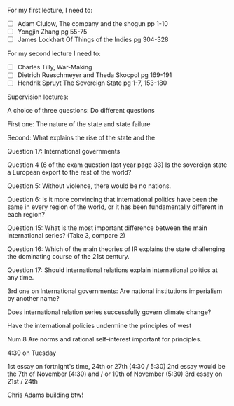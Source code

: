 For my first lecture, I need to:
- [ ] Adam Clulow, The company and the shogun pp 1-10
- [ ] Yongjin Zhang pg 55-75
- [ ] James Lockhart Of Things of the Indies pg 304-328

For my second lecture I need to:
- [ ] Charles Tilly, War-Making
- [ ] Dietrich Rueschmeyer and Theda Skocpol pg 169-191
- [ ] Hendrik Spruyt The Sovereign State pg 1-7, 153-180

Supervision lectures:

A choice of three questions:
Do different questions


First one:
The nature of the state and state failure

Second:
What explains the rise of the state and the 

Question 17:
International governments

Question 4 (6 of the exam question last year page 33)
Is the sovereign state a European export to the rest of the world?

Question 5:
Without violence, there would be no nations. 

Question 6:
Is it more convincing that international politics have been the same in every region of the world, or it has been fundamentally different in each region?

Question 15:
What is the most important difference between the main international series? (Take 3, compare 2)

Question 16:
Which of the main theories of IR explains the state challenging the dominating course of the 21st century.

Question 17:
Should international relations explain international politics at any time.

3rd one on International governments:
Are national institutions imperialism by another name?

Does international relation series successfully govern climate change?

Have the international policies undermine the principles of west

Num 8
Are norms and rational self-interest important for principles.

4:30 on Tuesday

1st essay on fortnight's time, 24th or 27th (4:30 / 5:30)
2nd essay would be the 7th of November (4:30) and / or 10th of November (5:30)
3rd essay on 21st / 24th 

Chris Adams building btw!